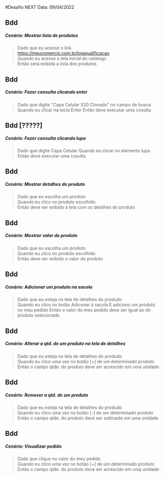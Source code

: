 #Desafio NEXT 
Data: 09/04/2022

## Bdd
##### Cenário: Mostrar lista de produtos
>Dado que eu acesse o link https://meucomercio.com.br/lojaqualificacao  
>Quando eu acesse a tela inicial do catalogo  
>Então será exibida a lista dos produtos 

## Bdd
##### Cenário: Fazer consulta clicando enter
>Dado que digite "Capa Celular S20 Clonado" no campo de busca
>Quando eu clicar na tecla Enter 
>Então deve executar uma cosulta

## Bdd [?????]
##### Cenário: Fazer consulta clicando lupa
>Dado que digite Capa Celular
>Quando eu clicar no elemento lupa
>Então deve executar uma cosulta

## Bdd
##### Cenário: Mostrar detalhes do produto
>Dado que eu escolha um produto  
>Quando eu clico no produto escolhido  
>Então deve ser exibido a tela com os detalhes do produto  

## Bdd
##### Cenário: Mostrar valor do produto
>Dado que eu escolha um produto  
>Quando eu clico no produto escolhido  
>Então deve ser exibido o valor do produto  

## Bdd
##### Cenário: Adicionar um produto na sacola
>Dado que eu esteja na tela de detalhes do produdo  
>Quando eu clico no botão Adiconar à sacola
>E adiciono um produto no meu pedido 
>Então o valor do meu pedido deve ser igual ao do produto selecionado 

## Bdd
##### Cenário: Alterar a qtd. de um produto na tela de detalhes
>Dado que eu esteja na tela de detalhes do produdo  
>Quando eu clico uma vez no botão [+] de um determinado produto  
>Então o campo qtde. do produto deve ser acrescido em uma unidade   


## Bdd
##### Cenário: Remover a qtd. de um produto  
>Dado que eu esteja na tela de detalhes do produdo  
>Quando eu clico uma vez no botão [-] de um determinado produto  
>Então o campo qtde. do produto deve ser subtraido em uma unidade   


## Bdd
##### Cenário: Visualizar pedido  
>Dado que clique no valor do meu pedido  
>Quando eu clico uma vez no botão [+] de um determinado produto  
>Então o campo qtde. do produto deve ser acrescido em uma unidade   

